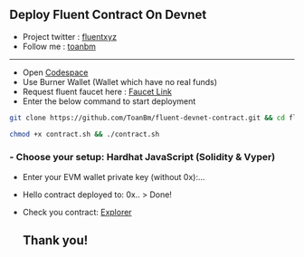 ## Deploy Fluent Contract On Devnet
- Project twitter : [fluentxyz](https://x.com/fluentxyz)
- Follow me : [toanbm](https://x.com/buiminhtoan1985)
---
- Open [Codespace](https://github.com/codespaces) 
- Use Burner Wallet (Wallet which have no real funds)
- Request fluent faucet here : [Faucet Link](https://faucet.dev.thefluent.xyz/)
- Enter the below command to start deployment
```bash
git clone https://github.com/ToanBm/fluent-devnet-contract.git && cd fluent-devnet-contract
```
```bash
chmod +x contract.sh && ./contract.sh
```
### - Choose your setup: Hardhat JavaScript (Solidity & Vyper)
- Enter your EVM wallet private key (without 0x):...
- Hello contract deployed to: 0x.. > Done!
- Check you contract: [Explorer](https://blockscout.dev.thefluent.xyz/)

  ## Thank you!

